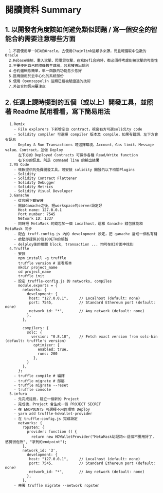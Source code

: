 # 閱讀資料 Summary
## 1. 以開發者角度該如何避免類似問題 / 寫一個安全的智能合約需要注意哪些方面
    　1.不要使用單一DEX的Oracle，去使用Chainlink這類多來源，而且報價取中位數的Oracle
    　2.Rebase機制、重入攻擊、閃電貸攻擊，在寫Defi合約時，都必須得考慮到被攻擊的可能性
    　3.不要使用自己的隨機數生成器，容易被猜出規則
    　4.合約邏輯愈簡單，單一函數的功能愈少愈好
    　5.區塊鏈用於去中心化的系統部份
    　6.使用 Openzeppelin 這類已經被驗證過的技術
    　7.外部合約調用要注意

## 2. 任選上課時提到的五個（或以上）開發工具，並照著 Readme 試用看看，寫下簡易用法
      1.Remix　
        - File explorers 下新增空白 contract，視窗右方可選solidity code
        - Solidity compiler 可選擇 compiler 版本及 compile，如果有錯誤，左下方會有訊息
        - Deploy & Run Transactions 可選擇環境、Account、Gas limit、Message value、Contract，並做 Deploy
          左下方的 Deployed Contracts 可操作各種 Read/Write function
          右下方的訊息，則是 command line 的輸出結果
      2.VS Code
        - 微軟提供的免費開發工具，可安裝 solidity 開發的以下相關Plugins
        - Solidity
        - Solidity Contract Flattener
        - Solidity Debugger
        - Solidity Metrics
        - Solidity Visual Developer
      3.Ganache
        - 從官網下載安裝
        - 開啟Ganache之後，把workspace的server設定好
          Host name: 127.0.0.1
          Port number: 7545
          Network ID: 1337
        - 同時把 MetaMask 的錢包加一個 Localhost，這樣 Ganache 錢包就能和 MetaMask 同步
        - 配合 truff-config.js 內的 development 設定，把 ganache 當成一個私有鏈
        - 啟動即提供10個100ETH的帳號
        - delploy後的相關 block, transaction ... 均可在UI介面中找到
      4.Truffle
        - 安裝
          npm install -g truffle
          truffle version # 查看版本
          mkdir project_name
          cd project_name
          truffle init
        - 設定 truffle-config.js 的 networks, compiles
          module.exports = {
            networks: {
              development: {
               host: "127.0.0.1",     // Localhost (default: none)
               port: 7545,            // Standard Ethereum port (default: none)
               network_id: "*",       // Any network (default: none)
              },
            },

            compilers: {
              solc: {
                version: "0.8.10",    // Fetch exact version from solc-bin (default: truffle's version)
                 optimizer: {
                   enabled: true,
                   runs: 200
                 },
              }
            },
          };
        - truffle compile # 編譯
        - truffle migrate # 部屬
        - truffle migrate --reset
        - truffle console
      5.infura
        - 先完成註冊，建立一個新的 Project
        - 完成後，Project 會生成一個 PROJECT SECRET
        - 在 ENDPOINTS 可選擇不用的環境 Deploy
        - yarn add truffle-hdwallet-provider
        - 在 truffle-config.js 完成設定
          networks: {
            ropsten: {
              provider: function () {
                return new HDWalletProvider("MetaMask助記詞<-這個不要用好了，感覺很危險", "拿到的endpoint");
            },
            network_id: '3',
              development: {
               host: "127.0.0.1",     // Localhost (default: none)
               port: 7545,            // Standard Ethereum port (default: none)
               network_id: "*",       // Any network (default: none)
              },
            },
        - 佈署 truffle migrate --network ropsten
